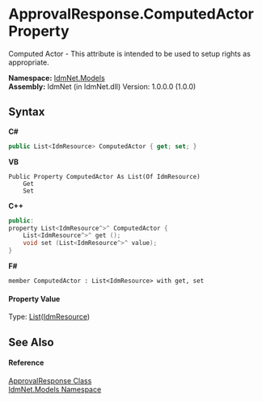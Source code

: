 # ApprovalResponse.ComputedActor Property 
 

Computed Actor - This attribute is intended to be used to setup rights as appropriate.

**Namespace:**&nbsp;<a href="N_IdmNet_Models">IdmNet.Models</a><br />**Assembly:**&nbsp;IdmNet (in IdmNet.dll) Version: 1.0.0.0 (1.0.0)

## Syntax

**C#**<br />
``` C#
public List<IdmResource> ComputedActor { get; set; }
```

**VB**<br />
``` VB
Public Property ComputedActor As List(Of IdmResource)
	Get
	Set
```

**C++**<br />
``` C++
public:
property List<IdmResource^>^ ComputedActor {
	List<IdmResource^>^ get ();
	void set (List<IdmResource^>^ value);
}
```

**F#**<br />
``` F#
member ComputedActor : List<IdmResource> with get, set

```


#### Property Value
Type: <a href="http://msdn2.microsoft.com/en-us/library/6sh2ey19" target="_blank">List</a>(<a href="T_IdmNet_Models_IdmResource">IdmResource</a>)

## See Also


#### Reference
<a href="T_IdmNet_Models_ApprovalResponse">ApprovalResponse Class</a><br /><a href="N_IdmNet_Models">IdmNet.Models Namespace</a><br />
